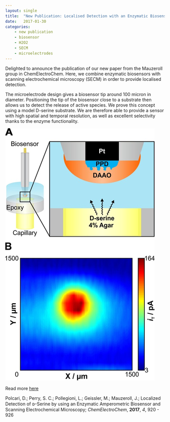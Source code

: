 ```yaml
---
layout: single
title:  "New Publication: Localised Detection with an Enzymatic Biosensor"
date:   2017-01-30
categories: 
	- new publication
	- biosensor
	- H2O2
	- SECM
	- microelectrodes
---
```


Delighted to announce the publication of our new paper from the Mauzeroll group in ChemElectroChem. Here, we combine enzymatic biosensors with scanning electrochemical microscopy (SECM) in order to provide localised detection.

The microelectrode design gives a biosensor tip around 100 micron in diameter. Positioning the tip of the biosensor close to a substrate then allows us to detect the release of active species. We prove this concept using a model D-serine substrate. We are therefore able to provide a sensor with high spatial and temporal resolution, as well as excellent selectivity thanks to the enzyme functionality.

![Polcari et al, *ChemElectroChem*, **2017**, *4*, 920](/images_posts/2017-01-30/Biosensor.png)

Read more [here](https://doi.org/10.1002/celc.201600766)

Polcari, D.; Perry, S. C.; Pollegioni, L.; Geissler, M.; Mauzeroll, J.; Localized Detection of ᴅ-Serine by using an Enzymatic Amperometric Biosensor and Scanning Electrochemical Microscopy; *ChemElectroChem*, **2017**, *4*, 920 - 926